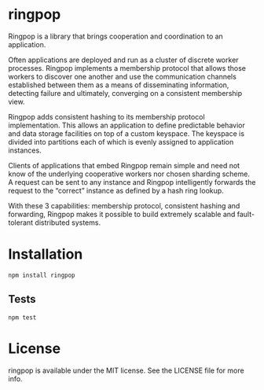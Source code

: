 # ringpop
Ringpop is a library that brings cooperation and coordination to an application.

Often applications are deployed and run as a cluster of discrete worker processes. Ringpop implements a membership protocol that allows those workers to discover one another and use the communication channels established between them as a means of disseminating information, detecting failure and ultimately, converging on a consistent membership view.

Ringpop adds consistent hashing to its membership protocol implementation. This allows an application to define predictable behavior and data storage facilities on top of a custom keyspace. The keyspace is divided into partitions each of which is evenly assigned to application instances.

Clients of applications that embed Ringpop remain simple and need not know of the underlying cooperative workers nor chosen sharding scheme. A request can be sent to any instance and Ringpop intelligently forwards the request to the “correct” instance as defined by a hash ring lookup.

With these 3 capabilities: membership protocol, consistent hashing and forwarding, Ringpop makes it possible to build extremely scalable and fault-tolerant distributed systems.

# Installation

`npm install ringpop`

## Tests

`npm test`

# License
ringpop is available under the MIT license. See the LICENSE file for more info.
